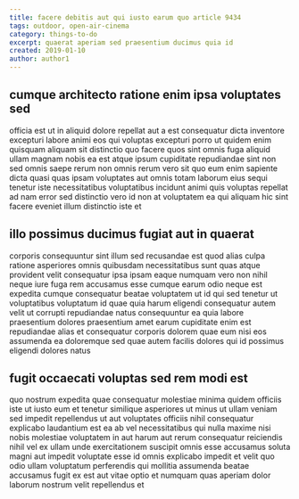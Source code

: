 ```yaml
---
title: facere debitis aut qui iusto earum quo article 9434
tags: outdoor, open-air-cinema
category: things-to-do
excerpt: quaerat aperiam sed praesentium ducimus quia id
created: 2019-01-10
author: author1
---
```


## cumque architecto ratione enim ipsa voluptates sed

officia est ut in aliquid dolore repellat aut a est consequatur dicta inventore excepturi labore animi eos qui voluptas excepturi porro ut quidem enim quisquam aliquam sit distinctio quo facere quos sint omnis fuga aliquid ullam magnam nobis ea est atque ipsum cupiditate repudiandae sint non sed omnis saepe rerum non omnis rerum vero sit quo eum enim sapiente dicta quasi quas ipsam voluptates aut omnis totam laborum eius sequi tenetur iste necessitatibus voluptatibus incidunt animi quis voluptas repellat ad nam error sed distinctio vero id non at voluptatem ea qui aliquam hic sint facere eveniet illum distinctio iste et

## illo possimus ducimus fugiat aut in quaerat

corporis consequuntur sint illum sed recusandae est quod alias culpa ratione asperiores omnis quibusdam necessitatibus sunt quas atque provident velit consequatur ipsa ipsam eaque numquam vero non nihil neque iure fuga rem accusamus esse cumque earum odio neque est expedita cumque consequatur beatae voluptatem ut id qui sed tenetur ut voluptatibus voluptatum id quae quia harum eligendi consequatur autem velit ut corrupti repudiandae natus consequuntur ea quia labore praesentium dolores praesentium amet earum cupiditate enim est repudiandae alias et consequatur corporis dolorem quae eum nisi eos assumenda ea doloremque sed quae autem facilis dolores qui id possimus eligendi dolores natus

## fugit occaecati voluptas sed rem modi est

quo nostrum expedita quae consequatur molestiae minima quidem officiis iste ut iusto eum et tenetur similique asperiores ut minus ut ullam veniam sed impedit repellendus ut aut voluptates officiis nihil consequatur explicabo laudantium est ea ab vel necessitatibus qui nulla maxime nisi nobis molestiae voluptatem in aut harum aut rerum consequatur reiciendis nihil vel ex ullam unde exercitationem suscipit omnis esse accusamus soluta magni aut impedit voluptate esse id omnis explicabo impedit et velit quo odio ullam voluptatum perferendis qui mollitia assumenda beatae accusamus fugit ex est aut vitae optio et numquam quas aperiam dolor laborum nostrum velit repellendus et
